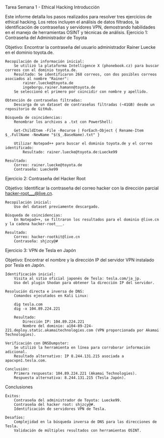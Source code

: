 Tarea Semana 1 - Ethical Hacking
Introducción

Este informe detalla los pasos realizados para resolver tres ejercicios de ethical hacking. Los retos incluyen el análisis de datos filtrados, la identificación de contraseñas y servidores VPN, demostrando habilidades en el manejo de herramientas OSINT y técnicas de análisis.
Ejercicio 1: Contraseña del Administrador de Toyota

Objetivo: Encontrar la contraseña del usuario administrador Rainer Luecke en el dominio toyota.de.

    Recopilación de información inicial:
        Se utilizó la plataforma Intelligence X (phonebook.cz) para buscar correos con el dominio toyota.de.
        Resultado: Se identificaron 268 correos, con dos posibles correos asociados al nombre "Rainer":
            rainer.luecke@toyota.de
            ingeborgu.rainer.hamann@toyota.de
        Se seleccionó el primero por coincidir con nombre y apellido.

    Obtención de contraseñas filtradas:
        Descarga de un dataset de contraseñas filtradas (~41GB) desde un repositorio de GitHub.

    Búsqueda de coincidencias:
        Renombrar los archivos a .txt con PowerShell:

        Get-ChildItem -File -Recurse | ForEach-Object { Rename-Item $_.FullName -NewName "$($_.BaseName).txt" }

        Utilizar Notepad++ para buscar el dominio toyota.de y el correo identificado:
            Resultado: rainer.luecke@toyota.de:Luecke99

    Resultado:
        Correo: rainer.luecke@toyota.de
        Contraseña: Luecke99

Ejercicio 2: Contraseña del Hacker Root

Objetivo: Identificar la contraseña del correo hacker con la dirección parcial hacker-root___@live.cn.

    Recopilación inicial:
        Uso del dataset previamente descargado.

    Búsqueda de coincidencias:
        En Notepad++, se filtraron los resultados para el dominio @live.cn y la cadena hacker-root___.

    Resultado:
        Correo: hacker-rootkit@live.cn
        Contraseña: shjzcy@#

Ejercicio 3: VPN de Tesla en Japón

Objetivo: Encontrar el nombre y la dirección IP del servidor VPN instalado por Tesla en Japón.

    Identificación inicial:
        Visita al sitio oficial japonés de Tesla: tesla.com/ja_jp.
        Uso del plugin Shodan para obtener la dirección IP del servidor.

    Resolución directa e inversa de DNS:
        Comandos ejecutados en Kali Linux:

        dig tesla.com
        dig -x 104.89.224.221

        Resultado:
            Dirección IP: 104.89.224.221
            Nombre del dominio: a104-89-224-221.deploy.static.akamaitechnologies.com (VPN proporcionada por Akamai Technologies).

    Verificación con DNSDumpster:
        Se utilizó la herramienta en línea para corroborar información adicional.
        Resultado alternativo: IP 8.244.131.215 asociada a apacvpn1.tesla.com.

    Conclusión:
        Primera respuesta: 104.89.224.221 (Akamai Technologies).
        Respuesta alternativa: 8.244.131.215 (Tesla Japón).

Conclusiones

    Éxitos:
        Contraseña del administrador de Toyota: Luecke99.
        Contraseña del hacker root: shjzcy@#.
        Identificación de servidores VPN de Tesla.

    Desafíos:
        Complejidad en la búsqueda inversa de DNS para las direcciones de Tesla.
        Validación de múltiples resultados con herramientas OSINT.
